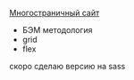 <a href = "https://rmzd.github.io/stoika/">Многостраничный сайт</a>
<ul>

  <li>БЭМ методология</li>
  <li>grid</li> 
  <li>flex</li>
  </ul>скоро сделаю версию на sass
